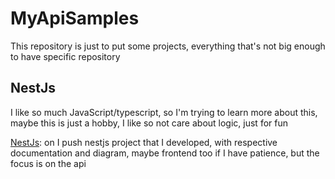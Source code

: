# MyApiSamples

This repository is just to put some projects, everything that's not big enough to have specific repository

## NestJs 

I like so much JavaScript/typescript, so I'm trying to learn more about this, maybe this is just a hobby, I like so not care about logic, just for fun 

[NestJs](https://github.com/UR4N0-235/myApiSamples/tree/master/nestJs): on I push nestjs project that I developed, with respective documentation and diagram, maybe frontend too if I have patience, but the focus is on the api